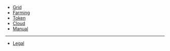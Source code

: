 - [Grid](@tfgrid_home)
- [Farming](@farming_intro)
- [Token](@tokens_home)
- [Cloud](@cloud_home)
- [Manual](!@manual:manual3_home_new)
------------
- [Legal](!@legal:legal_home)


<!-- - [About](@about) -->
<!-- - [Definitions & Concepts](@definitions_concepts) -->
